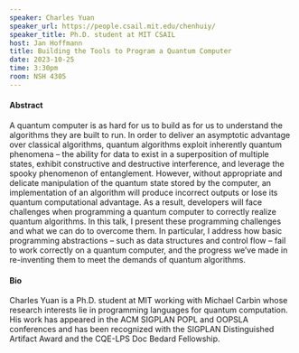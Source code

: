 ```yaml
---
speaker: Charles Yuan
speaker_url: https://people.csail.mit.edu/chenhuiy/
speaker_title: Ph.D. student at MIT CSAIL
host: Jan Hoffmann
title: Building the Tools to Program a Quantum Computer
date: 2023-10-25
time: 3:30pm
room: NSH 4305
---
```


#### Abstract
A quantum computer is as hard for us to build as for us to understand the algorithms they are built to run. In order to deliver an asymptotic advantage over classical algorithms, quantum algorithms exploit inherently quantum phenomena – the ability for data to exist in a superposition of multiple states, exhibit constructive and destructive interference, and leverage the spooky phenomenon of entanglement. However, without appropriate and delicate manipulation of the quantum state stored by the computer, an implementation of an algorithm will produce incorrect outputs or lose its quantum computational advantage.
As a result, developers will face challenges when programming a quantum computer to correctly realize quantum algorithms. In this talk, I present these programming challenges and what we can do to overcome them. In particular, I address how basic programming abstractions – such as data structures and control flow – fail to work correctly on a quantum computer, and the progress we’ve made in re-inventing them to meet the demands of quantum algorithms.

#### Bio
Charles Yuan is a Ph.D. student at MIT working with Michael Carbin whose research interests lie in programming languages for quantum computation. His work has appeared in the ACM SIGPLAN POPL and OOPSLA conferences and has been recognized with the SIGPLAN Distinguished Artifact Award and the CQE-LPS Doc Bedard Fellowship.
